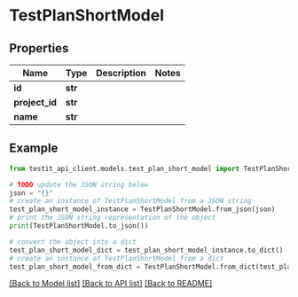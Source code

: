 # TestPlanShortModel


## Properties

Name | Type | Description | Notes
------------ | ------------- | ------------- | -------------
**id** | **str** |  | 
**project_id** | **str** |  | 
**name** | **str** |  | 

## Example

```python
from testit_api_client.models.test_plan_short_model import TestPlanShortModel

# TODO update the JSON string below
json = "{}"
# create an instance of TestPlanShortModel from a JSON string
test_plan_short_model_instance = TestPlanShortModel.from_json(json)
# print the JSON string representation of the object
print(TestPlanShortModel.to_json())

# convert the object into a dict
test_plan_short_model_dict = test_plan_short_model_instance.to_dict()
# create an instance of TestPlanShortModel from a dict
test_plan_short_model_from_dict = TestPlanShortModel.from_dict(test_plan_short_model_dict)
```
[[Back to Model list]](../README.md#documentation-for-models) [[Back to API list]](../README.md#documentation-for-api-endpoints) [[Back to README]](../README.md)


